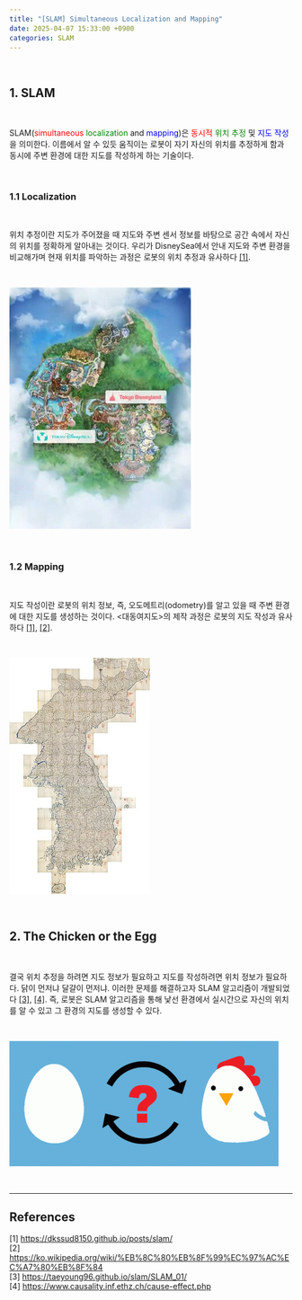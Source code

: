 ```yaml
---
title: "[SLAM] Simultaneous Localization and Mapping"
date: 2025-04-07 15:33:00 +0900
categories: SLAM
---
```


&nbsp;

## 1. SLAM

<br>

SLAM(<span style="color:red">simultaneous</span> <span style="color:green">localization</span> and <span style="color:blue">mapping</span>)은 <span style="color:red">동시적</span> <span style="color:green">위치 추정</span> 및 <span style="color:blue">지도 작성</span>을 의미한다. 이름에서 알 수 있듯 움직이는 로봇이 자기 자신의 위치를 추정하게 함과 동시에 주변 환경에 대한 지도를 작성하게 하는 기술이다.

<br>

### 1.1 Localization

<br>

위치 추정이란 지도가 주어졌을 때 지도와 주변 센서 정보를 바탕으로 공간 속에서 자신의 위치를 정확하게 알아내는 것이다. 우리가 DisneySea에서 안내 지도와 주변 환경을 비교해가며 현재 위치를 파악하는 과정은 로봇의 위치 추정과 유사하다 [[1]](https://dkssud8150.github.io/posts/slam/).

<br>

![Disney](/assets/img/2025-04-23/Disney.jpeg)

<br>

### 1.2 Mapping

<br>

지도 작성이란 로봇의 위치 정보, 즉, 오도메트리(odometry)를 알고 있을 때 주변 환경에 대한 지도를 생성하는 것이다. \<대동여지도\>의 제작 과정은 로봇의 지도 작성과 유사하다 [[1]](https://dkssud8150.github.io/posts/slam/), [[2]](https://ko.wikipedia.org/wiki/%EB%8C%80%EB%8F%99%EC%97%AC%EC%A7%80%EB%8F%84).

<br>

![Daedongyeojido](/assets/img/2025-04-23/Daedongyeojido.jpg)

<br>

## 2. The Chicken or the Egg

<br>

결국 위치 추정을 하려면 지도 정보가 필요하고 지도를 작성하려면 위치 정보가 필요하다. 닭이 먼저냐 달걀이 먼저냐. 이러한 문제를 해결하고자 SLAM 알고리즘이 개발되었다 [[3]](https://taeyoung96.github.io/slam/SLAM_01/), [[4]](https://www.causality.inf.ethz.ch/cause-effect.php). 즉, 로봇은 SLAM 알고리즘을 통해 낯선 환경에서 실시간으로 자신의 위치를 알 수 있고 그 환경의 지도를 생성할 수 있다.

<br>

![Chicken and egg](/assets/img/2025-04-23/chicken-and-egg.png)

<br>

---

## References

[1] <https://dkssud8150.github.io/posts/slam/>  
[2] <https://ko.wikipedia.org/wiki/%EB%8C%80%EB%8F%99%EC%97%AC%EC%A7%80%EB%8F%84>  
[3] <https://taeyoung96.github.io/slam/SLAM_01/>  
[4] <https://www.causality.inf.ethz.ch/cause-effect.php>

&nbsp;